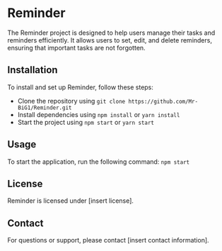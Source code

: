 # Reminder
The Reminder project is designed to help users manage their tasks and reminders efficiently. It allows users to set, edit, and delete reminders, ensuring that important tasks are not forgotten.

## Installation

To install and set up Reminder, follow these steps:

* Clone the repository using `git clone https://github.com/Mr-BiG1/Reminder.git`
* Install dependencies using `npm install` or `yarn install`
* Start the project using `npm start` or `yarn start`

## Usage

To start the application, run the following command:
`npm start`

## License

Reminder is licensed under [insert license].

## Contact

For questions or support, please contact [insert contact information].
